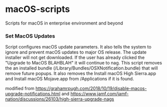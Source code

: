 # macOS-scripts
Scripts for macOS in enterprise environment and beyond

### Set MacOS Updates
Script configures macOS update parameters.   It also tells the system to ignore and prevent macOS updates to major OS release. The update installer will not get downloaded. If the user has already clicked the "Upgrade to MacOS BLAHBLAH" it will continue to nag.  This script removes the an installed bundle (/Library/Bundles/OSXNotification.bundle) that will remove future popups.  It also removes the Install macOS High Sierra.app and Install macOS Mojave.app from /Applications if it is found.

modified from https://grahamrpugh.com/2018/10/19/disable-macos-upgrade-notifications.html and https://www.jamf.com/jamf-nation/discussions/26103/high-sierra-upgrade-nags
